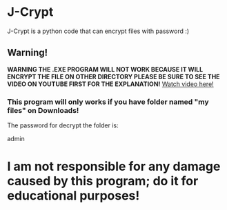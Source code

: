 # J-Crypt
J-Crypt is a python code that can encrypt files with password :)
<head>
<h2>Warning!</h2>
<strong>WARNING THE .EXE PROGRAM WILL NOT WORK BECAUSE IT WILL ENCRYPT THE FILE ON OTHER DIRECTORY PLEASE BE SURE TO SEE THE VIDEO ON YOUTUBE FIRST FOR THE EXPLANATION!</strong>
<a href="https://youtu.be/EwiODeRSihQ" target="_blank" title="Go to the video">Watch video here!</a>
<h3>This program will only works if you have folder named "my files" on Downloads!</h3>

</head>
<body>
<p>The password for decrypt the folder is:</p><p id="text">admin</p>
</body>
<h1>I am not responsible for any damage caused by this program; do it for educational purposes!</h1>
